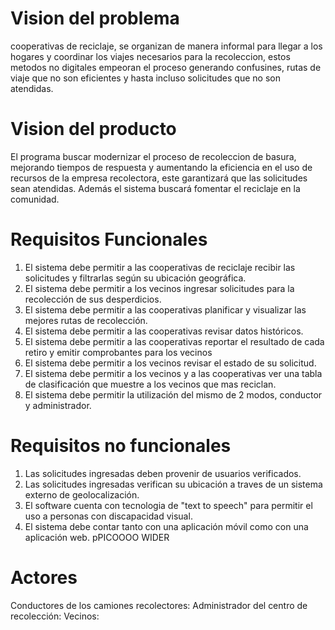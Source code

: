 # Vision del problema
cooperativas de reciclaje, se organizan de manera informal para llegar a los hogares y coordinar los viajes necesarios para la recoleccion, estos metodos no digitales empeoran el proceso generando confusines, rutas de viaje que no son eficientes y hasta incluso solicitudes que no son atendidas.

# Vision del producto
El programa buscar modernizar el proceso de recoleccion de basura, mejorando tiempos de respuesta y aumentando la eficiencia en el uso de recursos de la empresa recolectora, este garantizará que las solicitudes sean atendidas. Además el sistema buscará fomentar el reciclaje en la comunidad.

# Requisitos Funcionales
1. El sistema debe permitir a las cooperativas de reciclaje recibir las solicitudes y filtrarlas según su ubicación geográfica.
2. El sistema debe permitir a los vecinos ingresar solicitudes para la recolección de sus desperdicios.
3. El sistema debe permitir a las cooperativas planificar y visualizar las mejores rutas de recolección.
4. El sistema debe permitir a las cooperativas revisar datos históricos.
5. El sistema debe permitir a las cooperativas reportar el resultado de cada retiro y emitir comprobantes para los vecinos
6. El sistema debe permitir a los vecinos revisar el estado de su solicitud.
7. El sistema debe permitir a los vecinos y a las cooperativas ver una tabla de clasificación que muestre a los vecinos que mas reciclan.
8. El sistema debe permitir la utilización del mismo de 2 modos, conductor y administrador.

# Requisitos no funcionales
1. Las solicitudes ingresadas deben provenir de usuarios verificados.
2. Las solicitudes ingresadas verifican su ubicación a traves de un sistema externo de geolocalización.
3. El software cuenta con tecnologia de "text to speech" para permitir el uso a personas con discapacidad visual.
4. El sistema debe contar tanto con una aplicación móvil como con una aplicación web.
pPICOOOO WIDER
# Actores
Conductores de los camiones recolectores:
Administrador del centro de recolección:
Vecinos:

